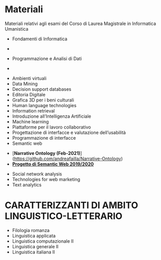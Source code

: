 # Materiali
Materiali relativi agli esami del Corso di Laurea Magistrale in Informatica Umanistica


* Fondamenti di Informatica
- [**Progetto di Fondamenti di Informatica**]: (https://github.com/FedericoMz/fondamentiDiInformatica)
* Programmazione e Analisi di Dati
- [**Esercizi in Java**]: (https://github.com/andreafailla/Esercizi-in-java)
* Ambienti virtuali	
* Data Mining 
* Decision support databases
* Editoria Digitale
* Grafica 3D per i beni culturali	
* Human language technologies 
* Information retrieval
* Introduzione all’Intelligenza Artificiale	
* Machine learning
* Piattaforme per il lavoro collaborativo	
* Progettazione di interfacce e valutazione dell’usabilità	
* Programmazione di interfacce	
* Semantic web 
- [**Narrative Ontology (Feb-2021)**] (https://github.com/andreafailla/Narrative-Ontology)
- [**Progetto di Semantic Web 2019/2020**](https://github.com/luciapiff/Semantic-Web)
* Social network analysis 
* Technologies for web marketing
* Text analytics

# CARATTERIZZANTI DI AMBITO LINGUISTICO-LETTERARIO
* Filologia romanza	
* Linguistica applicata
* Linguistica computazionale II	
* Linguistica generale II
* Linguistica italiana II	

